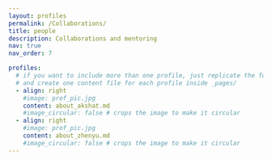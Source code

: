 ```yaml
---
layout: profiles
permalink: /Collaborations/
title: people
description: Collaborations and mentoring
nav: true
nav_order: 7

profiles:
  # if you want to include more than one profile, just replicate the following block
  # and create one content file for each profile inside _pages/
  - align: right
    #image: prof_pic.jpg
    content: about_akshat.md
    #image_circular: false # crops the image to make it circular
  - align: right
    #image: prof_pic.jpg
    content: about_zhenyu.md
    #image_circular: false # crops the image to make it circular
---
```

